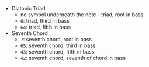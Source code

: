 - Diatonic Triad
  - no symbol underneath the note - triad, root in bass
  - `6`: triad, third in bass
  - `64`: triad, fifth in bass
- Seventh Chord
  - `7`: seventh chord, root in bass
  - `65`: seventh chord, third in bass
  - `43`: seventh chord, fifth in bass
  - `42`: seventh chord, seventh of chord in bass
